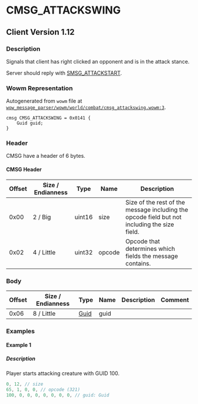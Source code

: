 # CMSG_ATTACKSWING

## Client Version 1.12

### Description

Signals that client has right clicked an opponent and is in the attack stance.

Server should reply with [SMSG_ATTACKSTART](./smsg_attackstart.md).

### Wowm Representation

Autogenerated from `wowm` file at [`wow_message_parser/wowm/world/combat/cmsg_attackswing.wowm:3`](https://github.com/gtker/wow_messages/tree/main/wow_message_parser/wowm/world/combat/cmsg_attackswing.wowm#L3).
```rust,ignore
cmsg CMSG_ATTACKSWING = 0x0141 {
    Guid guid;
}
```
### Header

CMSG have a header of 6 bytes.

#### CMSG Header

| Offset | Size / Endianness | Type   | Name   | Description |
| ------ | ----------------- | ------ | ------ | ----------- |
| 0x00   | 2 / Big           | uint16 | size   | Size of the rest of the message including the opcode field but not including the size field.|
| 0x02   | 4 / Little        | uint32 | opcode | Opcode that determines which fields the message contains.|

### Body

| Offset | Size / Endianness | Type | Name | Description | Comment |
| ------ | ----------------- | ---- | ---- | ----------- | ------- |
| 0x06 | 8 / Little | [Guid](../spec/packed-guid.md) | guid |  |  |

### Examples

#### Example 1

##### Description

Player starts attacking creature with GUID 100.

```c
0, 12, // size
65, 1, 0, 0, // opcode (321)
100, 0, 0, 0, 0, 0, 0, 0, // guid: Guid
```
